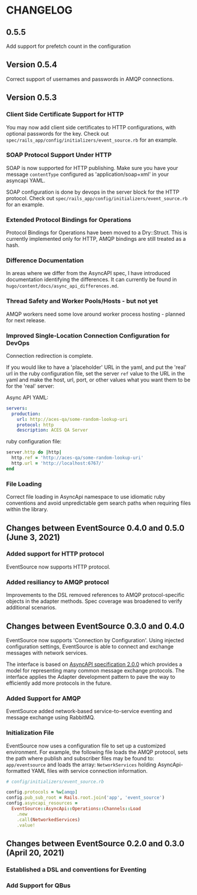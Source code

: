# CHANGELOG

## 0.5.5

Add support for prefetch count in the configuration

## Version 0.5.4

Correct support of usernames and passwords in AMQP connections.

## Version 0.5.3

### Client Side Certificate Support for HTTP

You may now add client side certificates to HTTP configurations, with optional passwords for the key. Check out `spec/rails_app/config/initializers/event_source.rb` for an example.

### SOAP Protocol Support Under HTTP

SOAP is now supported for HTTP publishing. Make sure you have your message `contentType` configured as 'application/soap+xml' in your asyncapi YAML.

SOAP configuration is done by devops in the server block for the HTTP protocol. Check out `spec/rails_app/config/initializers/event_source.rb` for an example.

### Extended Protocol Bindings for Operations

Protocol Bindings for Operations have been moved to a Dry::Struct. This is currently implemented only for HTTP, AMQP bindings are still treated as a hash.

### Difference Documentation

In areas where we differ from the AsyncAPI spec, I have introduced documentation identifying the differences. It can currently be found in `hugo/content/docs/async_api_differences.md`.

### Thread Safety and Worker Pools/Hosts - but not yet

AMQP workers need some love around worker process hosting - planned for next release.

### Improved Single-Location Connection Configuration for DevOps

Connection redirection is complete.

If you would like to have a 'placeholder' URL in the yaml, and put the 'real' url in the ruby configuration file, set the server `ref` value to the URL in the yaml and make the host, url, port, or other values what you want them to be for the 'real' server:

Async API YAML:

```yaml
servers:
  production:
    url: http://aces-qa/some-random-lookup-uri
    protocol: http
    description: ACES QA Server
```

ruby configuration file:

```ruby
server.http do |http|
  http.ref = 'http://aces-qa/some-random-lookup-uri'
  http.url = 'http://localhost:6767/'
end
```

### File Loading

Correct file loading in AsyncApi namespace to use idiomatic ruby conventions and avoid unpredictable gem search paths when requiring files within the library.

## Changes between EventSource 0.4.0 and 0.5.0 (June 3, 2021)

### Added support for HTTP protocol

EventSource now supports HTTP protocol.

### Added resiliancy to AMQP protocol

Improvements to the DSL removed references to AMQP protocol-specific objects in the
adapter methods. Spec coverage was broadened to verify additional scenarios.

## Changes between EventSource 0.3.0 and 0.4.0

EventSource now supports 'Connection by Configuration'. Using injected configuration
settings, EventSource is able to connect and exchange messages with network services.

The interface is based on [AsyncAPI specification 2.0.0](https://www.asyncapi.com/docs/specifications/2.0.0#channelsObject) which provides a model for representing many
common message exchange protocols. The interface applies the Adapter development
pattern to pave the way to efficiently add more protocols in the future.

### Added Support for AMQP

EventSource added network-based service-to-service eventing and message exchange using RabbitMQ.

### Initialization File

EventSource now uses a configuration file to set up a customized environment. For
example, the following file loads the AMQP protocol, sets the path where publish and
subscriber files may be found to: `app/eventsource` and loads the array: `NetworkServices`
holding AsyncApi-formatted YAML files with service connection information.

```ruby
# config/initializers/event_source.rb

config.protocols = %w[amqp]
config.pub_sub_root = Rails.root.join('app', 'event_source')
config.asyncapi_resources =
  EventSource::AsyncApi::Operations::Channels::Load
    .new
    .call(NetworkedServices)
    .value!
```

## Changes between EventSource 0.2.0 and 0.3.0 (April 20, 2021)

### Established a DSL and conventions for Eventing

### Add Support for QBus
